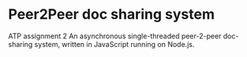 # Peer2Peer doc sharing system
ATP assignment 2
An asynchronous single-threaded peer-2-peer doc-sharing system, 
written in JavaScript running on Node.js.
